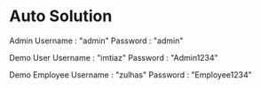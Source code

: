 # Auto Solution

Admin
Username : "admin"
Password : "admin"

Demo User
Username : "imtiaz"
Password : "Admin1234"

Demo Employee
Username : "zulhas"
Password : "Employee1234"
